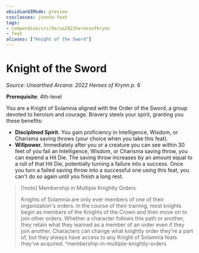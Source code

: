 ```yaml
---
obsidianUIMode: preview
cssclasses: json5e-feat
tags:
- compendium/src/5e/ua2022heroesofkrynn
- feat
aliases: ["Knight of the Sword"]
---
```

# Knight of the Sword
*Source: Unearthed Arcana: 2022 Heroes of Krynn p. 6*  

**Prerequisite**: 4th-level

You are a Knight of Solamnia aligned with the Order of the Sword, a group devoted to heroism and courage. Bravery steels your spirit, granting you these benefits:

- **Disciplined Spirit.** You gain proficiency in Intelligence, Wisdom, or Charisma saving throws (your choice when you take this feat).  
- **Willpower.** Immediately after you or a creature you can see within 30 feet of you fail an Intelligence, Wisdom, or Charisma saving throw, you can expend a Hit Die. The saving throw increases by an amount equal to a roll of that Hit Die, potentially turning a failure into a success. Once you turn a failed saving throw into a successful one using this feat, you can't do so again until you finish a long rest.  

> [!note] Membership in Multiple Knightly Orders
> 
> Knights of Solamnia are only ever members of one of their organization's orders. In the course of their training, most knights begin as members of the Knights of the Crown and then move on to join other orders. Whether a character follows this path or another, they retain what they learned as a member of an order even if they join another. Characters can change what knightly order they're a part of, but they always have access to any Knight of Solamnia feats they've acquired.
^membership-in-multiple-knightly-orders